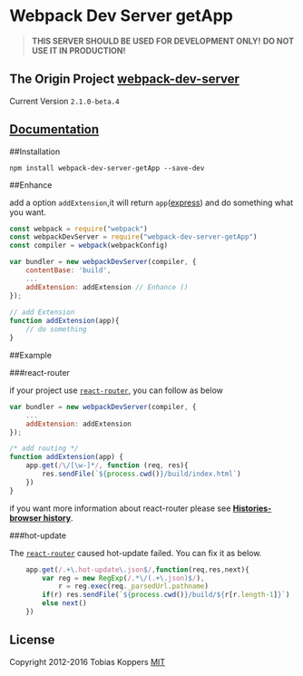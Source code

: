 # Webpack Dev Server getApp

> **THIS SERVER SHOULD BE USED FOR DEVELOPMENT ONLY!**
> **DO NOT USE IT IN PRODUCTION!**
  
## The Origin Project [webpack-dev-server](https://github.com/webpack/webpack-dev-server)
  
Current Version `2.1.0-beta.4`
  
## [Documentation](http://webpack.github.io/docs/webpack-dev-server.html)
  
##Installation
  
```
npm install webpack-dev-server-getApp --save-dev
```
  
##Enhance
  
add a option `addExtension`,it will return `app`([express](https://expressjs.com/)) and do something what you want.
  
```js
const webpack = require("webpack")
const webpackDevServer = require("webpack-dev-server-getApp")
const compiler = webpack(webpackConfig)

var bundler = new webpackDevServer(compiler, {
    contentBase: 'build',
	...
	addExtension: addExtension // Enhance ()
});
 
// add Extension 
function addExtension(app){
	// do something 
}
```

##Example

###react-router

if your project use [`react-router`](https://github.com/reactjs/react-router), you can follow as below

```js
var bundler = new webpackDevServer(compiler, {
    ...
    addExtension: addExtension
});

/* add routing */
function addExtension(app) {
    app.get(/\/[\w-]*/, function (req, res){ 
        res.sendFile(`${process.cwd()}/build/index.html`)
    })
}
```
if you want more information about react-router please see **[Histories-browser history](https://github.com/reactjs/react-router/blob/master/docs/guides/Histories.md#browserhistory)**.

###hot-update

The [`react-router`](https://github.com/reactjs/react-router) caused hot-update failed. You can fix it as below.

```js
    app.get(/.+\.hot-update\.json$/,function(req,res,next){
        var reg = new RegExp(/.*\/(.+\.json)$/),
            r = reg.exec(req._parsedUrl.pathname)
        if(r) res.sendFile(`${process.cwd()}/build/${r[r.length-1]}`)
        else next()
    })
```

## License
Copyright 2012-2016 Tobias Koppers
[MIT](http://www.opensource.org/licenses/mit-license.php)
